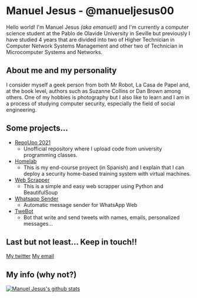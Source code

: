 # Manuel Jesus - @manueljesus00
Hello world! I'm Manuel Jesus *(aka emanuell)* and I'm currently a computer science student at the Pablo de Olavide University in Seville but previously I have studied 4 years that are divided into two of Higher Technician in Computer Network Systems Management and other two of Technician in Microcomputer Systems and Networks.

## About me and my personality
I consider myself a geek person from both Mr Robot, La Casa de Papel and, at the book level, authors such as Suzanne Collins or Dan Brown among others. One of my hobbies is photography but I also like to learn and I am in a process of studying computer security, especially the field of social engineering.

## Some projects...
- [RepoUpo 2021](https://github.com/manueljesus00/repoupo2021)
  - Unofficial repository where I upload code from university programming classes.
- [Homelab](https://github.com/manueljesus00/homelab)
  - This is my end-course proyect (in Spanish) and I explain that I can deploy a security home-based training system with virtual machines.
- [Web Scrapper](https://github.com/manueljesus00/web_scrapper)
  - This is a simple and easy web scrapper using Python and BeautifulSoup
- [Whatsapp Sender](https://github.com/manueljesus00/whatsapp_sender)
  - Automatic message sender for WhatsApp Web
- [TweBot](https://github.com/manueljesus00/TweBot.py)
  - Bot that write and send tweets with names, emails, personalized messages...

## Last but not least... Keep in touch!!
[My twitter](https://twitter.com/_manueljesus00)
[My email](mailto:fm.manueljesus00@protonmail.com)

## My info (why not?)
[![Manuel Jesus's github stats](https://github-readme-stats.vercel.app/api?username=manueljesus00&show_icons=true&theme=cobalt)](https://github.com/anuraghazra/github-readme-stats)
